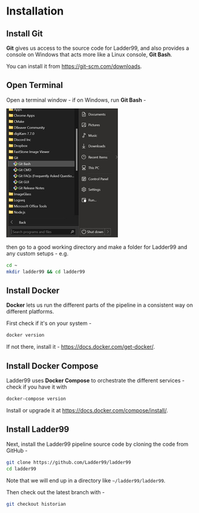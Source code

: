 # Installation

## Install Git

**Git** gives us access to the source code for Ladder99, and also provides a console on Windows that acts more like a Linux console, **Git Bash**. 

You can install it from https://git-scm.com/downloads.


## Open Terminal

Open a terminal window - if on Windows, run **Git Bash** -

![](../_images/git-bash.jpg)

then go to a good working directory and make a folder for Ladder99 and any custom setups - e.g.

```bash
cd ~
mkdir ladder99 && cd ladder99
```


## Install Docker

**Docker** lets us run the different parts of the pipeline in a consistent way on different platforms.

First check if it's on your system -

```bash
docker version
```

If not there, install it - https://docs.docker.com/get-docker/.


## Install Docker Compose

Ladder99 uses **Docker Compose** to orchestrate the different services - check if you have it with

```bash
docker-compose version
```

Install or upgrade it at https://docs.docker.com/compose/install/.


## Install Ladder99

Next, install the Ladder99 pipeline source code by cloning the code from GitHub -

```bash
git clone https://github.com/Ladder99/ladder99
cd ladder99
```

Note that we will end up in a directory like `~/ladder99/ladder99`.

Then check out the latest branch with -

```bash
git checkout historian
```
